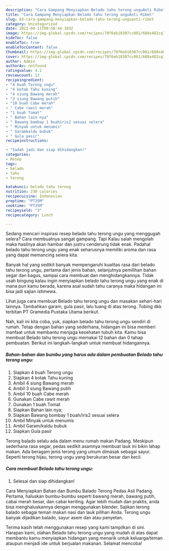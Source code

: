 ```yaml
---
description: "Cara Gampang Menyiapkan Belado tahu terong unguAnti Ribet"
title: "Cara Gampang Menyiapkan Belado tahu terong unguAnti Ribet"
slug: 83-cara-gampang-menyiapkan-belado-tahu-terong-unguanti-ribet
category: Uncategorized
date: 2022-04-11T09:50:44.103Z
image: https://img-global.cpcdn.com/recipes/70f6eb18307cc081/680x482cq70/belado-tahu-terong-ungu-foto-resep-utama.jpg
hideToc: false
enableToc: true
enableTocContent: false
thumbnail: https://img-global.cpcdn.com/recipes/70f6eb18307cc081/680x482cq70/belado-tahu-terong-ungu-foto-resep-utama.jpg
cover: https://img-global.cpcdn.com/recipes/70f6eb18307cc081/680x482cq70/belado-tahu-terong-ungu-foto-resep-utama.jpg
author: Admin
authorAv: notfound
ratingvalue: 4.2
reviewcount: 13
recipeingredient:
- "4 buah Terong ungu"
- "4 kotak Tahu kuning"
- "4 siung Bawang merah"
- "3 siung Bawang putih"
- "10 buah Cabe merah"
- " Cabe rawit merah"
- "1 buah Tomat"
- " Bahan lain nya"
- " Bawang bombay 1 buahiris2 sesuai selera"
- " Minyak untuk menumis"
- " Garamkaldu bubuk"
- " Gula pasir"
recipeinstructions:

- "Sudah jadi dan siap dihidangkan!"
categories:
- Resep
tags:
- belado
- tahu
- terong

katakunci: belado tahu terong 
nutrition: 230 calories
recipecuisine: Indonesian
preptime: "PT35M"
cooktime: "PT35M"
recipeyield: "3"
recipecategory: Lunch

---
```



Sedang mencari inspirasi resep belado tahu terong ungu yang menggugah selera? Cara membuatnya sangat gampang. Tapi Kalau salah mengolah maka hasilnya akan hambar dan justru cenderung tidak enak. Padahal belado tahu terong ungu yang enak seharusnya memiliki aroma dan rasa yang dapat memancing selera kita.


Banyak hal yang sedikit banyak mempengaruhi kualitas rasa dari belado tahu terong ungu, pertama dari jenis bahan, selanjutnya pemilihan bahan segar dan bagus, sampai cara membuat dan menghidangkannya. Tidak usah bingung kalau ingin menyiapkan belado tahu terong ungu yang enak di mana pun kamu berada, karena asal sudah tahu caranya maka hidangan ini bisa jadi sajian istimewa.

Lihat juga cara membuat Belado tahu terong ungu dan masakan sehari-hari lainnya. Tambahkan garam, gula pasir, lalu tuang di atas terong. Tobing dkk terbitan PT Gramedia Pustaka Utama berikut.


Nah, kali ini kita coba, yuk, siapkan belado tahu terong ungu sendiri di rumah. Tetap dengan bahan yang sederhana, hidangan ini bisa memberi manfaat untuk membantu menjaga kesehatan tubuh kita. Kamu bisa membuat Belado tahu terong ungu memakai 12 bahan dan 0 tahap pembuatan. Berikut ini langkah-langkah untuk membuat hidangannya.

<!--inarticleads1-->

##### Bahan-bahan dan bumbu yang harus ada dalam pembuatan Belado tahu terong ungu:

1. Siapkan 4 buah Terong ungu
1. Siapkan 4 kotak Tahu kuning
1. Ambil 4 siung Bawang merah
1. Ambil 3 siung Bawang putih
1. Ambil 10 buah Cabe merah
1. Gunakan  Cabe rawit merah
1. Gunakan 1 buah Tomat
1. Siapkan  Bahan lain nya;
1. Siapkan  Bawang bombay 1 buah/iris2 sesuai selera
1. Ambil  Minyak untuk menumis
1. Ambil  Garam/kaldu bubuk
1. Siapkan  Gula pasir


Terong balado selalu ada dalam menu rumah makan Padang. Meskipun sederhana rasa segar, pedas sedikit asamnya membuat lauk ini bikin lahap makan. Ada beragam jenis terong yang umum dimasak sebagai sayur. Seperti terong hijau, terong ungu yang berukuran besar dan kecil. 

<!--inarticleads2-->

##### Cara membuat Belado tahu terong ungu:


1. Selesai dan siap dihidangkan!

Cara Menyiapkan Bahan dan Bumbu Balado Terong Pedas Asli Padang. Pertama, haluskan bumbu-bumbu seperti bawang merah, bawang putih, cabai merah besar, dan cabai keriting. Agar lebih mudah dan praktis, anda bisa menghaluskannya dengan menggunakan blender. Sajikan terong balado sebagai teman makan nasi dan lauk pilihan Anda. Terong ungu banyak dijadikan balado, sayur asem dan atau penyetan. 

Terima kasih telah menggunakan resep yang kami tampilkan di sini. Harapan kami, olahan Belado tahu terong ungu yang mudah di atas dapat membantu kamu menyiapkan hidangan yang menarik untuk keluarga/teman ataupun menjadi ide untuk berjualan makanan. Selamat mencoba!
